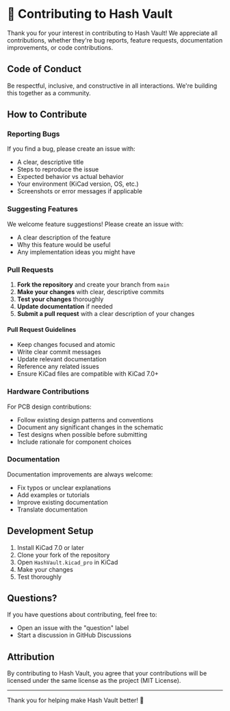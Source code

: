 # 🤝 Contributing to Hash Vault

Thank you for your interest in contributing to Hash Vault! We appreciate all contributions, whether they're bug reports, feature requests, documentation improvements, or code contributions.

## Code of Conduct

Be respectful, inclusive, and constructive in all interactions. We're building this together as a community.

## How to Contribute

### Reporting Bugs

If you find a bug, please create an issue with:

- A clear, descriptive title
- Steps to reproduce the issue
- Expected behavior vs actual behavior
- Your environment (KiCad version, OS, etc.)
- Screenshots or error messages if applicable

### Suggesting Features

We welcome feature suggestions! Please create an issue with:

- A clear description of the feature
- Why this feature would be useful
- Any implementation ideas you might have

### Pull Requests

1. **Fork the repository** and create your branch from `main`
2. **Make your changes** with clear, descriptive commits
3. **Test your changes** thoroughly
4. **Update documentation** if needed
5. **Submit a pull request** with a clear description of your changes

#### Pull Request Guidelines

- Keep changes focused and atomic
- Write clear commit messages
- Update relevant documentation
- Reference any related issues
- Ensure KiCad files are compatible with KiCad 7.0+

### Hardware Contributions

For PCB design contributions:

- Follow existing design patterns and conventions
- Document any significant changes in the schematic
- Test designs when possible before submitting
- Include rationale for component choices

### Documentation

Documentation improvements are always welcome:

- Fix typos or unclear explanations
- Add examples or tutorials
- Improve existing documentation
- Translate documentation

## Development Setup

1. Install KiCad 7.0 or later
2. Clone your fork of the repository
3. Open `HashVault.kicad_pro` in KiCad
4. Make your changes
5. Test thoroughly

## Questions?

If you have questions about contributing, feel free to:

- Open an issue with the "question" label
- Start a discussion in GitHub Discussions

## Attribution

By contributing to Hash Vault, you agree that your contributions will be licensed under the same license as the project (MIT License).

---

Thank you for helping make Hash Vault better! 🚀
